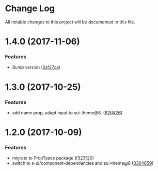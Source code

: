 # Change Log

All notable changes to this project will be documented in this file.

<a name="1.4.0"></a>
# 1.4.0 (2017-11-06)


### Features

* Bump version ([3af27ca](https://github.com/SUI-Components/sui-components/commit/3af27ca))



<a name="1.3.0"></a>
# 1.3.0 (2017-10-25)


### Features

* add name prop, adapt input to sui-theme@8. ([82f4f26](https://github.com/SUI-Components/sui-components/commit/82f4f26))



<a name="1.2.0"></a>
# 1.2.0 (2017-10-09)


### Features

* migrate to PropTypes package ([f323f20](https://github.com/SUI-Components/sui-components/commit/f323f20))
* switch to s-ui/component-dependencies and sui-theme@8 ([8304659](https://github.com/SUI-Components/sui-components/commit/8304659))



